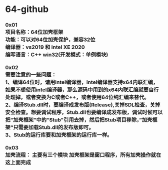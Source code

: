 # 64-github
<h3>
0x01<br>
项目名称：64位加壳框架<br>
功能：可以对64位加壳保护，兼容32位<br>
编译器：vs2019 和 intel XE 2020<br>
编写语言：C++ win32(开发模式：单例模块)<br>

<br>
0x02<br>
需要注意的一些问题：<br>
1、编译64位时，请用intel编译器，intel编译器支持x64内联汇编，如果不想使用intel编译器，那么源码中用到的x64内联汇编就要自行处理掉，或者变换为C或者C++，或者使用64位纯汇编来替代。<br>
2、编译Stub.dll时，要编译成发布版(Release),关掉SDL检查，关掉安全检查。想要调试程序，Stub.dll也要编译成发布版，调试时候可以把“加壳框架”中的“Stub"引用去掉，然后把Stub项目移除，”加壳框架“只需要加载Stub.dll的发布版即可。<br>
3、Stub的运行库要和加壳框架的运行库一样。<br>
<br>
0x03<br>
加壳流程：
主要有三个模块 
加壳框架是窗口程序，所有加壳操作就在这上面完成




